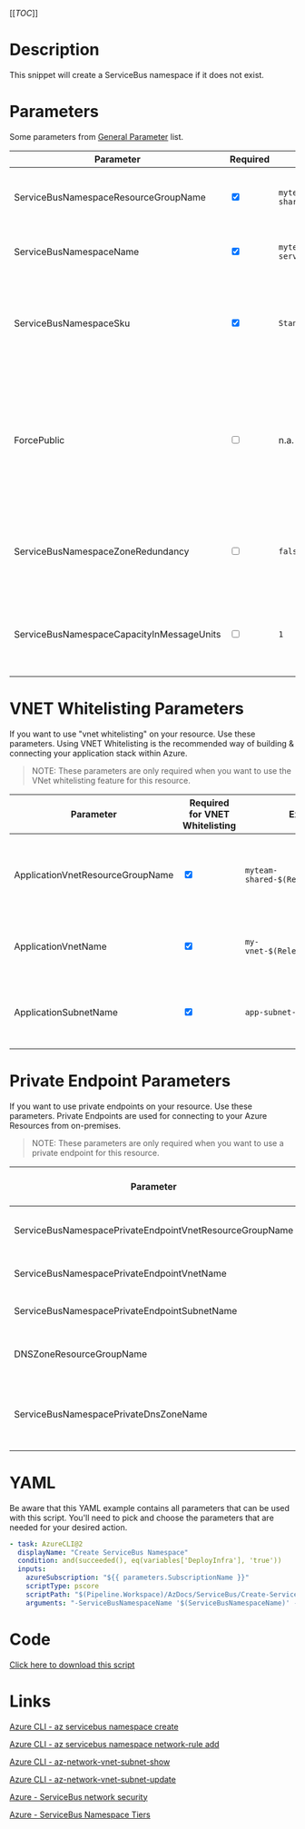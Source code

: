 [[_TOC_]]

# Description

This snippet will create a ServiceBus namespace if it does not exist.

# Parameters

Some parameters from [General Parameter](/Azure/Azure-CLI-Snippets) list.

| Parameter                                 | Required                        | Example Value                                    | Description                                                                                                                                                                                                                               |
| ----------------------------------------- | ------------------------------- | ------------------------------------------------ | ----------------------------------------------------------------------------------------------------------------------------------------------------------------------------------------------------------------------------------------- |
| ServiceBusNamespaceResourceGroupName      | <input type="checkbox" checked> | `myteam-shared-$(Release.EnvironmentName)`       | ResourceGroupName where the ServiceBus Namespace should be created                                                                                                                                                                        |
| ServiceBusNamespaceName                   | <input type="checkbox" checked> | `myteam-servicebusns-$(Release.EnvironmentName)` | This is the ServiceBus Namespace name to use.                                                                                                                                                                                             |
| ServiceBusNamespaceSku                    | <input type="checkbox" checked> | `Standard`                                       | This is the sku you can choose for your ServiceBus Namespace. You have a choice between 'Basic', 'Standard', 'Premium'.                                                                                                                   |
| ForcePublic                               | <input type="checkbox">         | n.a.                                             | If you are not using any networking settings, you need to pass this boolean to confirm you are willingly creating a public resource (to avoid unintended public resources). You can pass it as a switch without a value (`-ForcePublic`). |
| ServiceBusNamespaceZoneRedundancy         | <input type="checkbox">         | `false`                                          | Setting for making the servicebus namespace zone redundant. This can only be used with the Premium tier. Defaults to `false`.                                                                                                             |
| ServiceBusNamespaceCapacityInMessageUnits | <input type="checkbox">         | `1`                                              | Specifying the message units for your servicebus namespace. Can have the following input: `1`, `2`, `4`, `8`. Defaults to `1`.                                                                                                            |

# VNET Whitelisting Parameters

If you want to use "vnet whitelisting" on your resource. Use these parameters. Using VNET Whitelisting is the recommended way of building & connecting your application stack within Azure.

> NOTE: These parameters are only required when you want to use the VNet whitelisting feature for this resource.

| Parameter                        | Required for VNET Whitelisting  | Example Value                              | Description                                                                   |
| -------------------------------- | ------------------------------- | ------------------------------------------ | ----------------------------------------------------------------------------- |
| ApplicationVnetResourceGroupName | <input type="checkbox" checked> | `myteam-shared-$(Release.EnvironmentName)` | The ResourceGroup where your VNET, for your ServiceBus Namespace, resides in. |
| ApplicationVnetName              | <input type="checkbox" checked> | `my-vnet-$(Release.EnvironmentName)`       | The name of the VNET the ServiceBus Namespace is in                           |
| ApplicationSubnetName            | <input type="checkbox" checked> | `app-subnet-4`                             | The subnetname for the subnet whitelist on the ServiceBus Namespace.          |

# Private Endpoint Parameters

If you want to use private endpoints on your resource. Use these parameters. Private Endpoints are used for connecting to your Azure Resources from on-premises.

> NOTE: These parameters are only required when you want to use a private endpoint for this resource.

| Parameter                                               | Required for Pvt Endpoint       | Example Value                              | Description                                                                                                                                                             |
| ------------------------------------------------------- | ------------------------------- | ------------------------------------------ | ----------------------------------------------------------------------------------------------------------------------------------------------------------------------- |
| ServiceBusNamespacePrivateEndpointVnetResourceGroupName | <input type="checkbox" checked> | `myteam-shared-$(Release.EnvironmentName)` | The ResourceGroup where your VNET, for your ServiceBus Namespace private endpoint, resides in.                                                                          |
| ServiceBusNamespacePrivateEndpointVnetName              | <input type="checkbox" checked> | `my-vnet-$(Release.EnvironmentName)`       | The name of the VNET to place the ServiceBus Namespace private endpoint in.                                                                                             |
| ServiceBusNamespacePrivateEndpointSubnetName            | <input type="checkbox" checked> | `app-subnet-3`                             | The name of the subnet where the ServiceBus Namespace's private endpoint will reside in.                                                                                |
| DNSZoneResourceGroupName                                | <input type="checkbox" checked> | `MyDNSZones-$(Release.EnvironmentName)`    | Make sure to use the shared DNS Zone resource group (you can only register a zone once per subscription).                                                               |
| ServiceBusNamespacePrivateDnsZoneName                   | <input type="checkbox">         | `privatelink.servicebus.windows.net`       | Defaults to `privatelink.servicebus.windows.net`. This defines which DNS Zone to use for the private ServiceBus Namespace endpoint. If you are unsure, use the default. |

# YAML

Be aware that this YAML example contains all parameters that can be used with this script. You'll need to pick and choose the parameters that are needed for your desired action.

```yaml
- task: AzureCLI@2
  displayName: "Create ServiceBus Namespace"
  condition: and(succeeded(), eq(variables['DeployInfra'], 'true'))
  inputs:
    azureSubscription: "${{ parameters.SubscriptionName }}"
    scriptType: pscore
    scriptPath: "$(Pipeline.Workspace)/AzDocs/ServiceBus/Create-ServiceBus-Namespace.ps1"
    arguments: "-ServiceBusNamespaceName '$(ServiceBusNamespaceName)' -ServiceBusNamespaceResourceGroupName '$(ServiceBusNamespaceResourceGroupName)' -ServiceBusNamespaceSku '$(ServiceBusNamespaceSku)' -ApplicationVnetResourceGroupName '$(ApplicationVnetResourceGroupName)' -ApplicationVnetName '$(ApplicationVnetName)' -ApplicationSubnetName '$(ApplicationSubnetName)' -ServiceBusNamespacePrivateEndpointVnetResourceGroupName '$(ServiceBusNamespacePrivateEndpointVnetResourceGroupName)' -ServiceBusNamespacePrivateEndpointVnetName '$(ServiceBusNamespacePrivateEndpointVnetName)' -ServiceBusNamespacePrivateEndpointSubnetName '$(ServiceBusNamespacePrivateEndpointSubnetName)' -DNSZoneResourceGroupName '$(DNSZoneResourceGroupName)' -ServiceBusNamespacePrivateDnsZoneName '$(ServiceBusNamespacePrivateDnsZoneName)' -ResourceTags $(Resource.Tags) -ServiceBusNamespaceZoneRedundancy $(ServiceBusNamespaceZoneRedundancy) -ServiceBusNamespaceCapacityInMessageUnits $(ServiceBusNamespaceCapacityInMessageUnits)"
```

# Code

[Click here to download this script](../../../../src/ServiceBus/Create-ServiceBus-Namespace.ps1)

# Links

[Azure CLI - az servicebus namespace create](https://docs.microsoft.com/nl-nl/cli/azure/servicebus/namespace?view=azure-cli-latest#az_servicebus_namespace_create)

[Azure CLI - az servicebus namespace network-rule add](https://docs.microsoft.com/nl-nl/cli/azure/servicebus/namespace/network-rule?view=azure-cli-latest#az_servicebus_namespace_network_rule_add)

[Azure CLI - az-network-vnet-subnet-show](https://docs.microsoft.com/en-us/cli/azure/network/vnet/subnet?view=azure-cli-latest#az-network-vnet-subnet-show)

[Azure CLI - az-network-vnet-subnet-update](https://docs.microsoft.com/en-us/cli/azure/network/vnet/subnet?view=azure-cli-latest#az-network-vnet-subnet-update)

[Azure - ServiceBus network security](https://docs.microsoft.com/en-us/azure/service-bus-messaging/network-security)

[Azure - ServiceBus Namespace Tiers](https://docs.microsoft.com/en-us/azure/service-bus-messaging/service-bus-create-namespace-portal)
